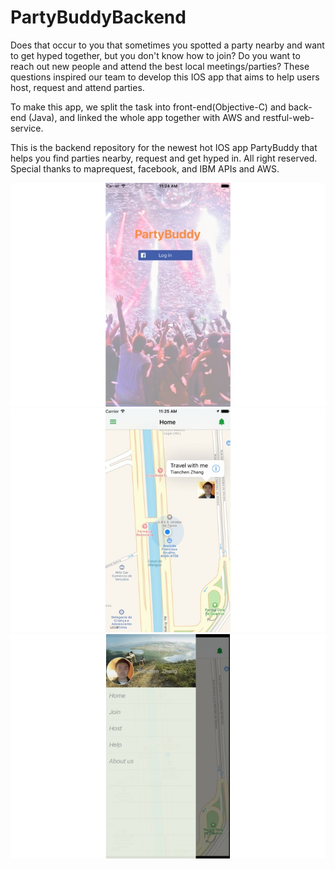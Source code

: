 # PartyBuddyBackend
Does that occur to you that sometimes you spotted a party nearby and want to get hyped together, but you don't know how to join? Do you want to reach out new people and attend the best local meetings/parties? These questions inspired our team to develop this IOS app that aims to help users host, request and attend parties.

To make this app, we split the task into front-end(Objective-C) and back-end (Java), and linked the whole app together with AWS and restful-web-service.

This is the backend repository for the newest hot IOS app PartyBuddy that helps you find parties nearby, request and get hyped in. All right reserved. Special thanks to maprequest, facebook, and IBM APIs and AWS.


![alt text](https://github.com/tianchez/PartyBuddy_iOS/raw/master/PartyBuddy_Screenshot0.jpg)
![alt text](https://github.com/tianchez/PartyBuddy_iOS/raw/master/PartyBuddy_Screenshot1.jpg)
![alt text](https://github.com/tianchez/PartyBuddy_iOS/raw/master/PartyBuddy_Screenshot2.jpg)
